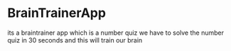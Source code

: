# BrainTrainerApp
its a braintrainer app which is a number quiz we have to solve the number quiz in 30 seconds and this will train our brain 
